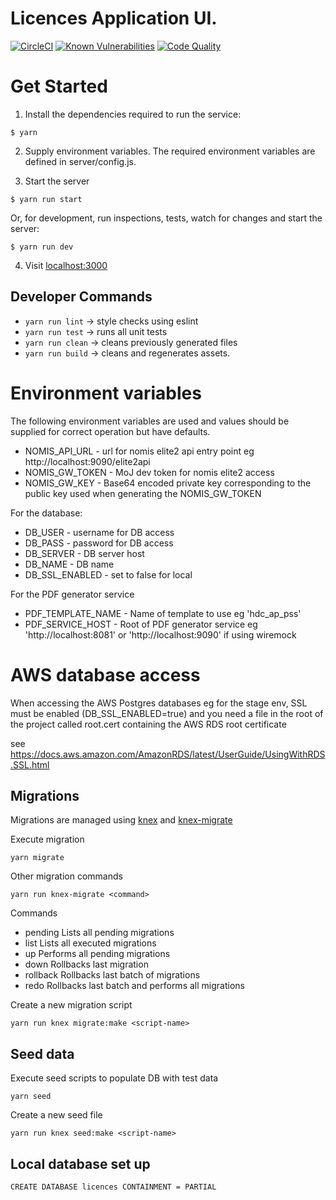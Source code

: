 # Licences Application UI.

[![CircleCI](https://circleci.com/gh/noms-digital-studio/licences/tree/master.svg?style=svg)](https://circleci.com/gh/noms-digital-studio/licences/tree/master)
[![Known Vulnerabilities](https://snyk.io/test/github/noms-digital-studio/licences/badge.svg)](https://snyk.io/test/github/noms-digital-studio/licences)
[![Code Quality](https://sonarcloud.io/api/project_badges/measure?project=HomeDetentionCurfew-20180813&metric=alert_status)](https://sonarcloud.io/dashboard?id=HomeDetentionCurfew-20180813)

# Get Started

1. Install the dependencies required to run the service:

  ```
  $ yarn
  ```  
2. Supply environment variables. The required environment variables are defined in server/config.js.


3. Start the server

  ```   
  $ yarn run start
  ```

   Or, for development, run inspections, tests, watch for changes and start the server:
   
  ```   
  $ yarn run dev
  ```
  
4. Visit [localhost:3000](http://localhost:3000/)

## Developer Commands

 - `yarn run lint` -> style checks using eslint
 - `yarn run test` -> runs all unit tests
 - `yarn run clean` -> cleans previously generated files
 - `yarn run build` -> cleans and regenerates assets.
 

# Environment variables

The following environment variables are used and values should be supplied for correct operation but have defaults.

* NOMIS_API_URL - url for nomis elite2 api entry point eg http://localhost:9090/elite2api
* NOMIS_GW_TOKEN - MoJ dev token for nomis elite2 access
* NOMIS_GW_KEY - Base64 encoded private key corresponding to the public key used when generating the NOMIS_GW_TOKEN

For the database:

* DB_USER - username for DB access
* DB_PASS - password for DB access
* DB_SERVER - DB server host
* DB_NAME - DB name
* DB_SSL_ENABLED - set to false for local

For the PDF generator service

* PDF_TEMPLATE_NAME - Name of template to use eg 'hdc_ap_pss'
* PDF_SERVICE_HOST - Root of PDF generator service eg 'http://localhost:8081' or 'http://localhost:9090' if using wiremock

# AWS database access

When accessing the AWS Postgres databases eg for the stage env, SSL must be enabled (DB_SSL_ENABLED=true) and you
need a file in the root of the project called root.cert containing the AWS RDS root certificate

see https://docs.aws.amazon.com/AmazonRDS/latest/UserGuide/UsingWithRDS.SSL.html

## Migrations

Migrations are managed using [knex](http://knexjs.org/#Migrations-CLI) and [knex-migrate](https://github.com/sheerun/knex-migrate)

Execute migration

```
yarn migrate
```

Other migration commands

```
yarn run knex-migrate <command>
```

Commands
* pending   Lists all pending migrations
* list      Lists all executed migrations
* up        Performs all pending migrations
* down      Rollbacks last migration
* rollback  Rollbacks last batch of migrations
* redo      Rollbacks last batch and performs all migrations

Create a new migration script

```
yarn run knex migrate:make <script-name>
```

## Seed data

Execute seed scripts to populate DB with test data

```
yarn seed
```

Create a new seed file

```
yarn run knex seed:make <script-name>
```

## Local database set up

```
CREATE DATABASE licences CONTAINMENT = PARTIAL
``` 
